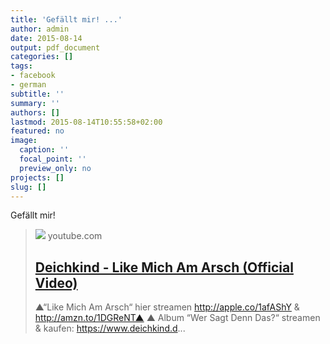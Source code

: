 ```yaml
---
title: 'Gefällt mir! ...'
author: admin
date: 2015-08-14
output: pdf_document
categories: []
tags:
- facebook
- german
subtitle: ''
summary: ''
authors: []
lastmod: 2015-08-14T10:55:58+02:00
featured: no
image:
  caption: ''
  focal_point: ''
  preview_only: no
projects: []
slug: []
---
```

Gefällt mir!
> [![](https://i.ytimg.com/vi/OVvHj1FLCn4/maxresdefault.jpg)](https://www.youtube.com/watch?v=OVvHj1FLCn4)
> youtube.com
> ## [Deichkind - Like Mich Am Arsch (Official Video)](https://www.youtube.com/watch?v=OVvHj1FLCn4)
>
>▲“Like Mich Am Arsch“ hier streamen http://apple.co/1afAShY & http://amzn.to/1DGReNT▲ ▲ Album “Wer Sagt Denn Das?“ streamen & kaufen: https://www.deichkind.d...


